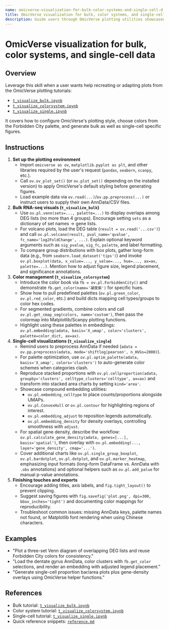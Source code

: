```yaml
---
name: omicverse-visualization-for-bulk-color-systems-and-single-cell-d
title: OmicVerse visualization for bulk, color systems, and single-cell data
description: Guide users through OmicVerse plotting utilities showcased in the bulk, color system, and single-cell visualization tutorials, including venn/volcano charts, palette selection, and advanced embedding layouts.
---
```


# OmicVerse visualization for bulk, color systems, and single-cell data

## Overview
Leverage this skill when a user wants help recreating or adapting plots from the OmicVerse plotting tutorials:
- [`t_visualize_bulk.ipynb`](../../omicverse_guide/docs/Tutorials-plotting/t_visualize_bulk.ipynb)
- [`t_visualize_colorsystem.ipynb`](../../omicverse_guide/docs/Tutorials-plotting/t_visualize_colorsystem.ipynb)
- [`t_visualize_single.ipynb`](../../omicverse_guide/docs/Tutorials-plotting/t_visualize_single.ipynb)

It covers how to configure OmicVerse's plotting style, choose colors from the Forbidden City palette, and generate bulk as well as single-cell specific figures.

## Instructions
1. **Set up the plotting environment**
   - Import `omicverse as ov`, `matplotlib.pyplot as plt`, and other libraries required by the user's request (`pandas`, `seaborn`, `scanpy`, etc.).
   - Call `ov.ov_plot_set()` (or `ov.plot_set()` depending on the installed version) to apply OmicVerse's default styling before generating figures.
   - Load example data via `ov.read(...)`/`ov.pp.preprocess(...)` or instruct users to supply their own AnnData/CSV files.
2. **Bulk RNA-seq visuals (`t_visualize_bulk`)**
   - Use `ov.pl.venn(sets=..., palette=...)` to display overlaps among DEG lists (no more than 4 groups). Encourage setting `sets` as a dictionary of set names → gene lists.
   - For volcano plots, load the DEG table (`result = ov.read('...csv')`) and call `ov.pl.volcano(result, pval_name='qvalue', fc_name='log2FoldChange', ...)`. Explain optional keyword arguments such as `sig_pvalue`, `sig_fc`, `palette`, and label formatting.
   - To compare group distributions with box plots, gather long-form data (e.g., from `seaborn.load_dataset('tips')`) and invoke `ov.pl.boxplot(data, x_value=..., y_value=..., hue=..., ax=ax, palette=...)`. Mention how to adjust figure size, legend placement, and significance annotations.
3. **Color management (`t_visualize_colorsystem`)**
   - Introduce the color book via `fb = ov.pl.ForbiddenCity()` and demonstrate `fb.get_color(name='凝夜紫')` for specific hues.
   - Show how to pull predefined palettes (`ov.pl.green_color`, `ov.pl.red_color`, etc.) and build dicts mapping cell types/groups to color hex codes.
   - For segmented gradients, combine colors and call `ov.pl.get_cmap_seg(colors, name='custom')`, then pass the colormap into Matplotlib/Scanpy plotting functions.
   - Highlight using these palettes in embeddings: `ov.pl.embedding(adata, basis='X_umap', color='clusters', palette=color_dict, ax=ax)`.
4. **Single-cell visualizations (`t_visualize_single`)**
   - Remind users to preprocess AnnData if needed (`adata = ov.pp.preprocess(adata, mode='shiftlog|pearson', n_HVGs=2000)`).
   - For palette optimization, use `ov.pl.optim_palette(adata, basis='X_umap', colors='clusters')` to auto-generate color schemes when categories clash.
   - Reproduce stacked proportions with `ov.pl.cellproportion(adata, groupby='clusters', celltype_clusters='celltype', ax=ax)` and transform into stacked area charts by setting `kind='area'`.
   - Showcase compound embedding utilities:
     - `ov.pl.embedding_celltype` to place counts/proportions alongside UMAPs.
     - `ov.pl.ConvexHull` or `ov.pl.contour` for highlighting regions of interest.
     - `ov.pl.embedding_adjust` to reposition legends automatically.
     - `ov.pl.embedding_density` for density overlays, controlling smoothness with `adjust`.
   - For spatial gene density, describe the workflow: `ov.pl.calculate_gene_density(adata, genes=[...], basis='spatial')`, then overlay with `ov.pl.embedding(..., layer='gene_density', cmap='...')`.
   - Cover additional charts like `ov.pl.single_group_boxplot`, `ov.pl.bardotplot`, `ov.pl.dotplot`, and `ov.pl.marker_heatmap`, emphasizing input formats (long-form DataFrame vs. AnnData with `.obs` annotations) and optional helpers such as `ov.pl.add_palue` for manual p-value annotations.
5. **Finishing touches and exports**
   - Encourage adding titles, axis labels, and `fig.tight_layout()` to prevent clipping.
   - Suggest saving figures with `fig.savefig('plot.png', dpi=300, bbox_inches='tight')` and documenting color mappings for reproducibility.
   - Troubleshoot common issues: missing AnnData keys, palette names not found, or Matplotlib font rendering when using Chinese characters.

## Examples
- "Plot a three-set Venn diagram of overlapping DEG lists and reuse Forbidden City colors for consistency."
- "Load the dentate gyrus AnnData, color clusters with `fb.get_color` selections, and render an embedding with adjusted legend placement."
- "Generate single-cell proportion bar/area plots plus gene-density overlays using OmicVerse helper functions."

## References
- Bulk tutorial: [`t_visualize_bulk.ipynb`](../../omicverse_guide/docs/Tutorials-plotting/t_visualize_bulk.ipynb)
- Color system tutorial: [`t_visualize_colorsystem.ipynb`](../../omicverse_guide/docs/Tutorials-plotting/t_visualize_colorsystem.ipynb)
- Single-cell tutorial: [`t_visualize_single.ipynb`](../../omicverse_guide/docs/Tutorials-plotting/t_visualize_single.ipynb)
- Quick reference snippets: [`reference.md`](reference.md)
